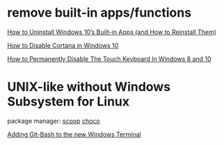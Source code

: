 
# remove built-in apps/functions

[How to Uninstall Windows 10’s Built-in Apps (and How to Reinstall Them)](http://web.archive.org/web/20191123144012/https://www.howtogeek.com/224798/how-to-uninstall-windows-10s-built-in-apps-and-how-to-reinstall-them/)

[How to Disable Cortana in Windows 10](http://web.archive.org/web/20191123145436/https://www.howtogeek.com/265027/how-to-disable-cortana-in-windows-10/)

[How to Permanently Disable The Touch Keyboard In Windows 8 and 10](http://web.archive.org/web/20191123161412/https://www.howtogeek.com/259900/how-to-permanently-disable-the-touch-keyboard-in-windows-8-and-10/)

# UNIX-like without Windows Subsystem for Linux

package manager: [scoop](https://scoop.sh/) [choco](https://chocolatey.org/)

[Adding Git-Bash to the new Windows Terminal](http://web.archive.org/web/20191123144245/https://stackoverflow.com/questions/56839307/adding-git-bash-to-the-new-windows-terminal)
